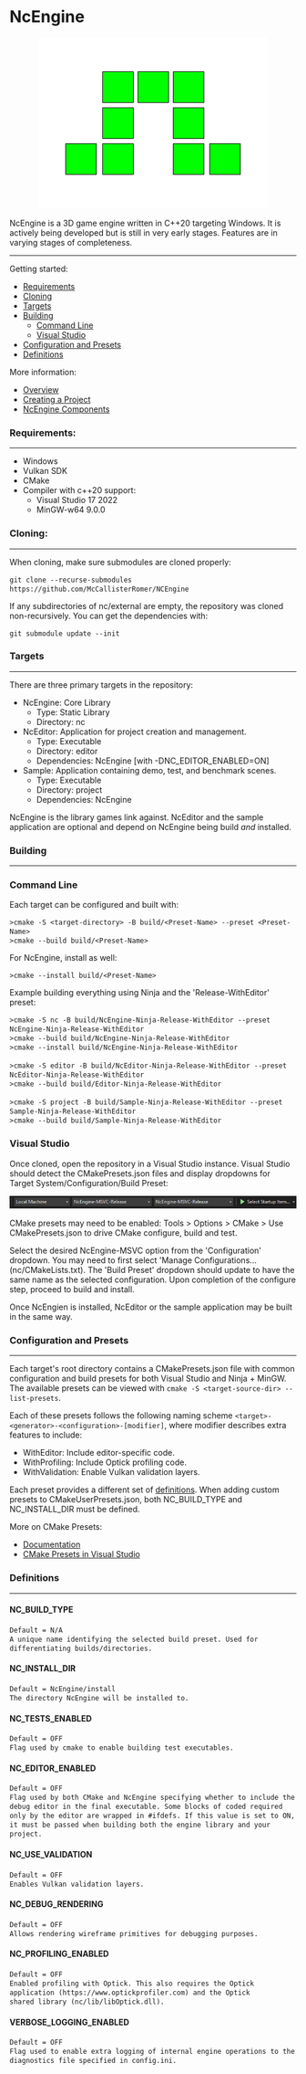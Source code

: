 # NcEngine

<p align="center">
  <img src="docs/Logo.png" />
</p>

NcEngine is a 3D game engine written in C++20 targeting Windows. It is actively being developed but is still in very early stages. Features are in varying stages of completeness.

-----------
Getting started:
* [Requirements](#requirements)
* [Cloning](#cloning)
* [Targets](#targets)
* [Building](#building)
    * [Command Line](#command-line)
    * [Visual Studio](#visual-studio)
* [Configuration and Presets](#configuration)
* [Definitions](#definitions)

[1]: <#command line>

More information:
* [Overview](docs/Overview.md)
* [Creating a Project](docs/CreatingAProject.md)
* [NcEngine Components](docs/EngineComponents.md)


### Requirements:
----------------
* Windows
* Vulkan SDK
* CMake
* Compiler with c++20 support:
    * Visual Studio 17 2022
    * MinGW-w64 9.0.0

### Cloning:
------------
When cloning, make sure submodules are cloned properly:

```
git clone --recurse-submodules https://github.com/McCallisterRomer/NCEngine
```

If any subdirectories of nc/external are empty, the repository was cloned non-recursively. You can get the dependencies with:
```
git submodule update --init
```

### Targets
----------
There are three primary targets in the repository:
* NcEngine: Core Library
    * Type: Static Library
    * Directory: nc
* NcEditor: Application for project creation and management.
    * Type: Executable
    * Directory: editor
    * Dependencies: NcEngine [with -DNC_EDITOR_ENABLED=ON]
* Sample: Application containing demo, test, and benchmark scenes.
    * Type: Executable
    * Directory: project
    * Dependencies: NcEngine

NcEngine is the library games link against. NcEditor and the sample application are optional and depend on NcEngine being build *and* installed.

### Building
------------
### Command Line
Each target can be configured and built with:
```
>cmake -S <target-directory> -B build/<Preset-Name> --preset <Preset-Name>
>cmake --build build/<Preset-Name>
```

For NcEngine, install as well:
```
>cmake --install build/<Preset-Name>
```

Example building everything using Ninja and the 'Release-WithEditor' preset:
```
>cmake -S nc -B build/NcEngine-Ninja-Release-WithEditor --preset NcEngine-Ninja-Release-WithEditor
>cmake --build build/NcEngine-Ninja-Release-WithEditor
>cmake --install build/NcEngine-Ninja-Release-WithEditor

>cmake -S editor -B build/NcEditor-Ninja-Release-WithEditor --preset NcEditor-Ninja-Release-WithEditor
>cmake --build build/Editor-Ninja-Release-WithEditor

>cmake -S project -B build/Sample-Ninja-Release-WithEditor --preset Sample-Ninja-Release-WithEditor
>cmake --build build/Sample-Ninja-Release-WithEditor
```

### Visual Studio
Once cloned, open the repository in a Visual Studio instance. Visual Studio should detect the CMakePresets.json files and display dropdowns for Target System/Configuration/Build Preset:

<p align="center">
  <img src="docs/visual_studio_control.png" />
</p>

CMake presets may need to be enabled: Tools > Options > CMake > Use CMakePresets.json to drive CMake configure, build and test.

Select the desired NcEngine-MSVC option from the 'Configuration' dropdown. You may need to first select 'Manage Configurations... (nc/CMakeLists.txt). The 'Build Preset' dropdown should update to have the same name as the selected configuration. Upon completion of the configure step, proceed to build and install.

Once NcEngien is installed, NcEditor or the sample application may be built in the same way.

### Configuration and Presets
----------------------------
Each target's root directory contains a CMakePresets.json file with common configuration and build presets for both Visual Studio and Ninja + MinGW. The available presets can be viewed with `cmake -S <target-source-dir> --list-presets`.

Each of these presets follows the following naming scheme `<target>-<generator>-<configuration>-[modifier]`, where modifier describes extra features to include:
* WithEditor: Include editor-specific code.
* WithProfiling: Include Optick profiling code.
* WithValidation: Enable Vulkan validation layers.

Each preset provides a different set of [definitions](#definitions). When adding custom presets to CMakeUserPresets.json, both NC_BUILD_TYPE and NC_INSTALL_DIR must be defined.

More on CMake Presets:
* [Documentation](https://cmake.org/cmake/help/latest/manual/cmake-presets.7.html)
* [CMake Presets in Visual Studio](https://docs.microsoft.com/en-us/cpp/build/cmake-presets-vs?view=msvc-170)

### Definitions
--------------
#### NC_BUILD_TYPE
    Default = N/A
    A unique name identifying the selected build preset. Used for differentiating builds/directories.

#### NC_INSTALL_DIR
    Default = NcEngine/install
    The directory NcEngine will be installed to.

#### NC_TESTS_ENABLED
    Default = OFF
    Flag used by cmake to enable building test executables.

#### NC_EDITOR_ENABLED
    Default = OFF
    Flag used by both CMake and NcEngine specifying whether to include the debug editor in the final executable. Some blocks of coded required only by the editor are wrapped in #ifdefs. If this value is set to ON, it must be passed when building both the engine library and your project.

#### NC_USE_VALIDATION
    Default = OFF
    Enables Vulkan validation layers.

#### NC_DEBUG_RENDERING
    Default = OFF
    Allows rendering wireframe primitives for debugging purposes.

#### NC_PROFILING_ENABLED
    Default = OFF
    Enabled profiling with Optick. This also requires the Optick application (https://www.optickprofiler.com) and the Optick
    shared library (nc/lib/libOptick.dll).

#### VERBOSE_LOGGING_ENABLED
    Default = OFF
    Flag used to enable extra logging of internal engine operations to the diagnostics file specified in config.ini.

